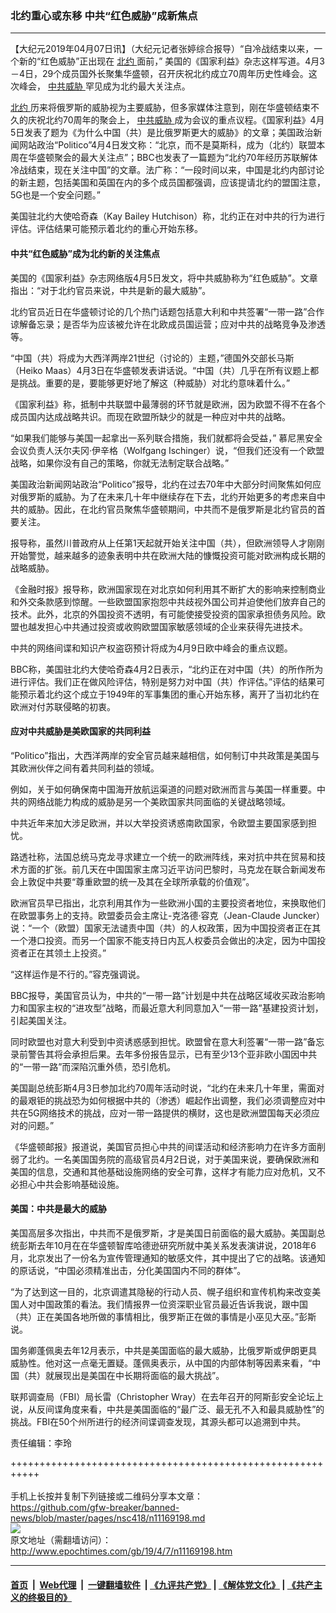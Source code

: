 ### 北约重心或东移 中共“红色威胁”成新焦点
------------------------

<p>
 【大纪元2019年04月07日讯】（大纪元记者张婷综合报导）“自冷战结束以来，一个新的“红色威胁”正出现在
 <a href="http://www.epochtimes.com/gb/tag/%E5%8C%97%E7%BA%A6.html">
  北约
 </a>
 面前，” 美国的《国家利益》杂志这样写道。4月3－4日，29个成员国外长聚集华盛顿，召开庆祝北约成立70周年历史性峰会。这次峰会，
 <a href="http://www.epochtimes.com/gb/tag/%E4%B8%AD%E5%85%B1%E5%A8%81%E8%83%81.html">
  中共威胁
 </a>
 罕见成为北约最大关注点。
</p>
<p>
 <a href="http://www.epochtimes.com/gb/tag/%E5%8C%97%E7%BA%A6.html">
  北约
 </a>
 历来将俄罗斯的威胁视为主要威胁，但多家媒体注意到，刚在华盛顿结束不久的庆祝北约70周年的聚会上，
 <a href="http://www.epochtimes.com/gb/tag/%E4%B8%AD%E5%85%B1%E5%A8%81%E8%83%81.html">
  中共威胁
 </a>
 成为会议的重点议程。《国家利益》4月5日发表了题为《为什么中国（共）是比俄罗斯更大的威胁》的文章；美国政治新闻网站政治“Politico”4月4日发文称：“北京，而不是莫斯科，成为（北约）联盟本周在华盛顿聚会的最大关注点”；BBC也发表了一篇题为“北约70年经历苏联解体冷战结束，现在关注中国”的文章。法广称：“一段时间以来，中国是北约内部讨论的新主题，包括美国和英国在内的多个成员国都强调，应该提请北约的盟国注意，5G也是一个安全问题。”
</p>
<p>
 美国驻北约大使哈奇森（Kay Bailey Hutchison）称，北约正在对中共的行为进行评估。评估结果可能预示着北约的重心开始东移。
</p>
<h4>
 中共“红色威胁”成为北约新的关注焦点
</h4>
<p>
 美国的《国家利益》杂志网络版4月5日发文，将中共威胁称为“红色威胁”。文章指出：“对于北约官员来说，中共是新的最大威胁”。
</p>
<p>
 北约官员近日在华盛顿讨论的几个热门话题包括意大利和中共签署“一带一路”合作谅解备忘录；是否华为应该被允许在北欧成员国运营；应对中共的战略竞争及渗透等。
</p>
<p>
 “中国（共）将成为大西洋两岸21世纪（讨论的）主题，”德国外交部长马斯（Heiko Maas）4月3日在华盛顿发表讲话说。“中国（共）几乎在所有议题上都是挑战。重要的是，要能够更好地了解这（种威胁）对北约意味着什么。”
</p>
<p>
 《国家利益》称，抵制中共联盟中最薄弱的环节就是欧洲，因为欧盟不得不在各个成员国内达成战略共识。而现在欧盟所缺少的就是一种应对中共的战略。
</p>
<p>
 “如果我们能够与美国一起拿出一系列联合措施，我们就都将会受益，” 慕尼黑安全会议负责人沃尔夫冈·伊辛格（Wolfgang Ischinger）说，“但我们还没有一个欧盟战略，如果你没有自己的策略，你就无法制定联合战略。”
</p>
<p>
 美国政治新闻网站政治“Politico”报导，北约在过去70年中大部分时间聚焦如何应对俄罗斯的威胁。为了在未来几十年中继续存在下去，北约开始更多的考虑来自中共的威胁。因此，在北约官员聚焦华盛顿期间，中共而不是俄罗斯是北约官员的首要关注。
</p>
<p>
 报导称，虽然川普政府从上任第1天起就开始关注中国（共），但欧洲领导人才刚刚开始警觉，越来越多的迹象表明中共在欧洲大陆的慷慨投资可能对欧洲构成长期的战略威胁。
</p>
<p>
 《金融时报》报导称，欧洲国家现在对北京如何利用其不断扩大的影响来控制商业和外交条款感到惊醒。一些欧盟国家抱怨中共歧视外国公司并迫使他们放弃自己的技术。此外，北京的外国投资不透明，有可能使接受投资的国家承担债务风险。欧盟也越发担心中共通过投资或收购欧盟国家敏感领域的企业来获得先进技术。
</p>
<p>
 中共的网络间谍和知识产权盗窃预计将成为4月9日欧中峰会的重点议题。
</p>
<p>
 BBC称，美国驻北约大使哈奇森4月2日表示，“北约正在对中国（共）的所作所为进行评估。我们正在做风险评估，特别是努力对中国（共）作评估。”评估的结果可能预示着北约这个成立于1949年的军事集团的重心开始东移，离开了当初北约在欧洲对付苏联侵略的初衷。
</p>
<h4>
 应对中共威胁是美欧国家的共同利益
</h4>
<p>
 “Politico”指出，大西洋两岸的安全官员越来越相信，如何制订中共政策是美国与其欧洲伙伴之间有着共同利益的领域。
</p>
<p>
 例如，关于如何确保南中国海开放航运渠道的问题对欧洲而言与美国一样重要。中共的网络战能力构成的威胁是另一个美欧国家共同面临的关键战略领域。
</p>
<p>
 中共近年来加大涉足欧洲，并以大举投资诱惑南欧国家，令欧盟主要国家感到担忧。
</p>
<p>
 路透社称，法国总统马克龙寻求建立一个统一的欧洲阵线，来对抗中共在贸易和技术方面的扩张。前几天在中国国家主席习近平访问巴黎时，马克龙在联合新闻发布会上敦促中共要“尊重欧盟的统一及其在全球所承载的价值观”。
</p>
<p>
 欧洲官员早已指出，北京利用其作为一些欧洲小国的主要投资者地位，来换取他们在欧盟事务上的支持。欧盟委员会主席让-克洛德·容克（Jean-Claude Juncker）说：“一个（欧盟）国家无法谴责中国（共）的人权政策，因为中国投资者正在其一个港口投资。而另一个国家不能支持日内瓦人权委员会做出的决定，因为中国投资者正在其领土上投资。”
</p>
<p>
 “这样运作是不行的。”容克强调说。
</p>
<p>
 BBC报导，美国官员认为，中共的“一带一路”计划是中共在战略区域收买政治影响力和国家主权的“进攻型”战略，而最近意大利同意加入“一带一路”基建投资计划，引起美国关注。
</p>
<p>
 同时欧盟也对意大利受到中资诱惑感到担忧。欧盟曾在意大利签署“一带一路”备忘录前警告其将会承担后果。去年多份报告显示，已有至少13个亚非欧小国因中共的“一带一路”而深陷沉重外债，恐引危机。
</p>
<p>
 美国副总统彭斯4月3日参加北约70周年活动时说，“北约在未来几十年里，需面对的最艰钜的挑战恐为如何根据中共的（渗透）崛起作出调整，我们必须调整应对中共在5G网络技术的挑战，应对一带一路提供的横财，这也是欧洲盟国每天必须应对的问题。”
</p>
<p>
 《华盛顿邮报》报道说，美国官员担心中共的间谍活动和经济影响力在许多方面削弱了北约。一名美国国务院的高级官员4月2日说，对于美国来说，要确保欧洲和美国的信息，交通和其他基础设施网络的安全可靠，这样才有能力应对危机，又不必担心中共会影响基础设施。
</p>
<h4>
 美国：中共是最大的威胁
</h4>
<p>
 美国高层多次指出，中共而不是俄罗斯，才是美国日前面临的最大威胁。美国副总统彭斯去年10月在在华盛顿智库哈德逊研究所就中美关系发表演讲说，2018年6月，北京发出了一份名为宣传管理通知的敏感文件，其中提出了它的战略。该通知的原话说，“中国必须精准出击，分化美国国内不同的群体”。
</p>
<p>
 “为了达到这一目的，北京调遣其隐秘的行动人员、幌子组织和宣传机构来改变美国人对中国政策的看法。我们情报界一位资深职业官员最近告诉我说，跟中国（共）正在美国各地所做的事情相比，俄罗斯正在做的事情是小巫见大巫。”彭斯说。
</p>
<p>
 国务卿蓬佩奥去年12月表示，中共是美国面临的最大威胁，比俄罗斯或伊朗更具威胁性。他对这一点毫无置疑。蓬佩奥表示，从中国的内部体制等因素来看，“中国（共）就展现出是美国在中长期将面临的最大挑战”。
</p>
<p>
 联邦调查局（FBI）局长雷（Christopher Wray）在去年召开的阿斯彭安全论坛上说，从反间谍角度来看，中共是美国面临的“最广泛、最无孔不入和最具威胁性”的挑战。FBI在50个州所进行的经济间谍调查发现，其源头都可以追溯到中共。
</p>
<p>
 责任编辑：李玲
</p>

+++++++++++++++++++++++++++++++++++++++++++++++++++++++++++<br/><br/>
手机上长按并复制下列链接或二维码分享本文章：<br/>
https://github.com/gfw-breaker/banned-news/blob/master/pages/nsc418/n11169198.md <br/>
<a href='https://github.com/gfw-breaker/banned-news/blob/master/pages/nsc418/n11169198.md'><img src='https://github.com/gfw-breaker/banned-news/blob/master/pages/nsc418/n11169198.md.png'/></a> <br/>
原文地址（需翻墙访问）：http://www.epochtimes.com/gb/19/4/7/n11169198.htm


------------------------
#### [首页](https://github.com/gfw-breaker/banned-news/blob/master/README.md) &nbsp;|&nbsp; [Web代理](https://github.com/labour-camp/helloworld) &nbsp;|&nbsp; [一键翻墙软件](https://github.com/gfw-breaker/nogfw/blob/master/README.md) &nbsp;| [《九评共产党》](https://github.com/gfw-breaker/9ping.md/blob/master/README.md#九评之一评共产党是什么) | [《解体党文化》](https://github.com/gfw-breaker/jtdwh.md/blob/master/README.md) | [《共产主义的终极目的》](https://github.com/gfw-breaker/gczydzjmd.md/blob/master/README.md)

